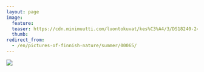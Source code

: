 ```yaml
---
layout: page
image:
  feature:
  teaser: https://cdn.minimuutti.com/luontokuvat/kes%C3%A4/3/DS18240-245px.jpg
  thumb:
redirect_from:
  - /en/pictures-of-finnish-nature/summer/00065/
---
```


![](https://cdn.minimuutti.com/luontokuvat/kes%C3%A4/3/DS18240-800px.jpg)

